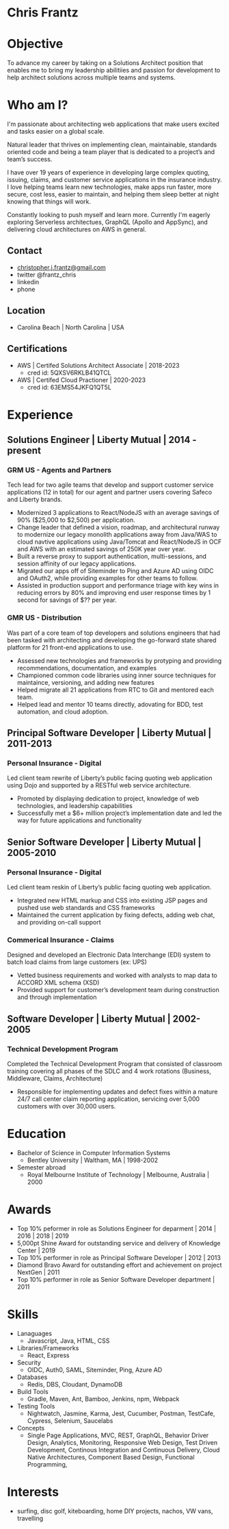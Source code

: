 
# Chris Frantz

# Objective
To advance my career by taking on a Solutions Architect position that enables me to bring my leadership abilitiies and passion for development to help architect solutions across multiple teams and systems.

# Who am I?

I'm passionate about architecting web applications that make users excited and tasks easier on a global scale.

Natural leader that thrives on implementing clean, maintainable, standards oriented code and being a team player that is dedicated to a project’s and team’s success.

I have over 19 years of experience in developing large complex quoting, issuing, claims, and customer service applications in the insurance industry. I love helping teams learn new technologies, make apps run faster, more secure, cost less, easier to maintain, and helping them sleep better at night knowing that things will work.

Constantly looking to push myself and learn more. Currently I'm eagerly exploring Serverless architectues, GraphQL (Apollo and AppSync), and delivering cloud architectures on AWS in general.

## Contact
* christopher.j.frantz@gmail.com
* twitter @frantz_chris
* linkedin
* phone

## Location
* Carolina Beach | North Carolina | USA

## Certifications
* AWS | Certifed Solutions Architect Associate | 2018-2023
  - cred id: 5QXSV6RKLB41QTCL
* AWS | Certifed Cloud Practioner | 2020-2023
  - cred id: 63EMS54JKFQ1QT5L

# Experience
## Solutions Engineer | Liberty Mutual | 2014 - present

### GRM US - Agents and Partners
Tech lead for two agile teams that develop and support customer service applications (12 in total) for our agent and partner users covering Safeco and Liberty brands.

* Modernized 3 applications to React/NodeJS with an average savings of 90% ($25,000 to $2,500) per application.
* Change leader that defined a vision, roadmap, and architectural runway to modernize our legacy monolith applications away from Java/WAS to cloud navtive applications using Java/Tomcat and React/NodeJS in OCF and AWS with an estimated savings of 250K year over year.
* Built a reverse proxy to support authentication, multi-sessions, and session affinity of our legacy applications.
* Migrated our apps off of Siteminder to Ping and Azure AD using OIDC and OAuth2, while providing examples for other teams to follow.
* Assisted in production support and performance triage with key wins in reducing errors by 80% and improving end user response times by 1 second for savings of $?? per year.


### GMR US - Distribution
Was part of a core team of top developers and solutions engineers that had been tasked with architecting and developing the go-forward state shared platform for 21 front-end applications to use.

*  Assessed new technologies and frameworks by protyping and providing recommendations, documentation, and examples
*	Championed common code libraries using inner source techniques for maintaince, versioning, and adding new features
*	Helped migrate all 21 applications from RTC to Git and mentored each team.
*	Helped lead and mentor 10 teams directly, adovating for BDD, test automation, and cloud adoption.
## Principal Software Developer | Liberty Mutual | 2011-2013

### Personal Insurance - Digital
Led client team rewrite of Liberty’s public facing quoting web application using Dojo and supported by a RESTful web service architecture.

* Promoted by displaying dedication to project, knowledge of web technologies, and leadership capabilities
* Successfully met a $6+ million project’s implementation date and led the way for future applications and functionality

## Senior Software Developer | Liberty Mutual | 2005-2010

### Personal Insurance - Digital
Led client team reskin of Liberty’s public facing quoting web application.

* Integrated new HTML markup and CSS into existing JSP pages and pushed use web standards and CSS frameworks
* Maintained the current application by fixing defects, adding web chat, and providing on-call support

### Commerical Insurance - Claims
Designed and developed an Electronic Data Interchange (EDI) system to batch load claims from large customers (ex: UPS)

* Vetted business requirements and worked with analysts to map data to ACCORD  XML schema (XSD)
* Provided support for customer’s development team during construction and through implementation

## Software Developer | Liberty Mutual | 2002-2005
### Technical Development Program
Completed the Technical Development Program that consisted of classroom training covering all phases of the SDLC and 4 work rotations (Business, Middleware, Claims, Architecture)
* Responsible for implementing updates and defect fixes within a mature 24/7 call center claim reporting application, servicing over 5,000 customers with over 30,000 users.

# Education
* Bachelor of Science in Computer Information Systems
  - Bentley University | Waltham, MA | 1998-2002
* Semester abroad
  - Royal Melbourne Institute of Technology | Melbourne, Australia | 2000


# Awards
* Top 10% peformer in role as Solutions Engineer for deparment  |	2014 | 2016 | 2018 | 2019
* 5,000pt Shine Award for outstanding service and delivery of Knowledge Center | 2019
* Top 10% performer in role as Principal Software Developer | 2012 | 2013
* Diamond Bravo Award for outstanding effort and achievement on project NextGen | 2011
* Top 10% performer in role as Senior Software Developer department | 2011

# Skills
* Lanaguages
  * Javascript, Java, HTML, CSS
* Libraries/Frameworks
  * React, Express
* Security
  * OIDC, Auth0, SAML, Siteminder, Ping, Azure AD
* Databases
  *  Redis, DBS, Cloudant, DynamoDB
* Build Tools
  *  Gradle, Maven, Ant, Bamboo, Jenkins, npm, Webpack
* Testing Tools
  *  Nightwatch, Jasmine, Karma, Jest, Cucumber, Postman, TestCafe, Cypress, Selenium, Saucelabs
* Concepts
  * Single Page Applications, MVC, REST, GraphQL, Behavior Driver Design, Analytics, Monitoring, Responsive Web Design, Test Driven Development, Continous Integration and Continuous Delivery, Cloud Native Architectures, Component Based Design, Functional Programming,

# Interests
* surfing, disc golf, kiteboarding, home DIY projects, nachos, VW vans, travelling






